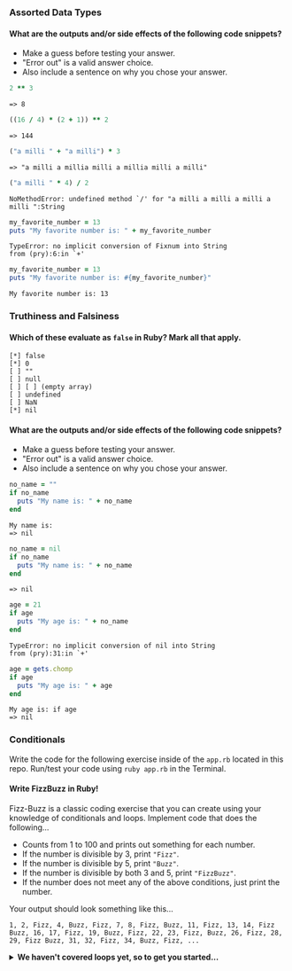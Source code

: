 ### Assorted Data Types

#### What are the outputs and/or side effects of the following code snippets?

* Make a guess before testing your answer.
* "Error out" is a valid answer choice.
* Also include a sentence on why you chose your answer.

```rb
2 ** 3
```
```text
=> 8
```

```rb
((16 / 4) * (2 + 1)) ** 2
```
```text
=> 144
```

```rb
("a milli " + "a milli") * 3
```
```text
=> "a milli a millia milli a millia milli a milli"
```

```rb
("a milli " * 4) / 2
```
```text
NoMethodError: undefined method `/' for "a milli a milli a milli a milli ":String
```

```rb
my_favorite_number = 13
puts "My favorite number is: " + my_favorite_number
```
```text
TypeError: no implicit conversion of Fixnum into String
from (pry):6:in `+'
```

```rb
my_favorite_number = 13
puts "My favorite number is: #{my_favorite_number}"
```
```text
My favorite number is: 13
```

### Truthiness and Falsiness

#### Which of these evaluate as `false` in Ruby? Mark all that apply.

```text
[*] false
[*] 0
[ ] ""
[ ] null
[ ] [ ] (empty array)
[ ] undefined
[ ] NaN
[*] nil
```

#### What are the outputs and/or side effects of the following code snippets?

* Make a guess before testing your answer.
* "Error out" is a valid answer choice.
* Also include a sentence on why you chose your answer.

```rb
no_name = ""
if no_name
  puts "My name is: " + no_name
end
```
```text
My name is: 
=> nil
```

```rb
no_name = nil
if no_name
  puts "My name is: " + no_name
end
```
```text
=> nil
```

```rb
age = 21
if age
  puts "My age is: " + no_name
end
```
```text
TypeError: no implicit conversion of nil into String
from (pry):31:in `+'
```

```rb
age = gets.chomp
if age
  puts "My age is: " + age
end
```
```text
My age is: if age
=> nil
```

### Conditionals

Write the code for the following exercise inside of the `app.rb` located in this repo. Run/test your code using `ruby app.rb` in the Terminal.

#### Write FizzBuzz in Ruby!

Fizz-Buzz is a classic coding exercise that you can create using your knowledge of conditionals and loops. Implement code that does the following...

* Counts from 1 to 100 and prints out something for each number.
* If the number is divisible by 3, print `"Fizz"`.
* If the number is divisible by 5, print `"Buzz"`.
* If the number is divisible by both 3 and 5, print `"FizzBuzz"`.
* If the number does not meet any of the above conditions, just print the number.

Your output should look something like this...
```
1, 2, Fizz, 4, Buzz, Fizz, 7, 8, Fizz, Buzz, 11, Fizz, 13, 14, Fizz Buzz, 16, 17, Fizz, 19, Buzz, Fizz, 22, 23, Fizz, Buzz, 26, Fizz, 28, 29, Fizz Buzz, 31, 32, Fizz, 34, Buzz, Fizz, ...
```

<details>
  <summary><strong>We haven't covered loops yet, so to get you started...</strong></summary>

  ```rb
i = 1
while i <= 100
  if i%3 == 0 
  p "Fizz"
  elsif i%5 == 0 
  p "Buzz"
  elsif i%3 == 0 && i%5 == 0 
  p "FizzBuzz"
  else 
  p i 
  end 
end
  ```

</details>


